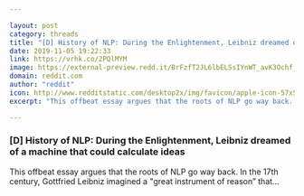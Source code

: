 ```yaml
---

layout: post
category: threads
title: "[D] History of NLP: During the Enlightenment, Leibniz dreamed of a machine that could calculate ideas"
date: 2019-11-05 19:22:33
link: https://vrhk.co/2PQlMYM
image: https://external-preview.redd.it/BrFzfT2JL6lbELSsIYnWT_avK3Ochf_fF4udKgRdZRk.jpg?width=1200&height=628.272251309&auto=webp&s=a7334352dfe7528c70d15101f755687454ea257b
domain: reddit.com
author: "reddit"
icon: http://www.redditstatic.com/desktop2x/img/favicon/apple-icon-57x57.png
excerpt: "This offbeat essay argues that the roots of NLP go way back. In the 17th century, Gottfried Leibniz imagined a \"great instrument of reason” that..."

---
```


### [D] History of NLP: During the Enlightenment, Leibniz dreamed of a machine that could calculate ideas

This offbeat essay argues that the roots of NLP go way back. In the 17th century, Gottfried Leibniz imagined a "great instrument of reason” that...
